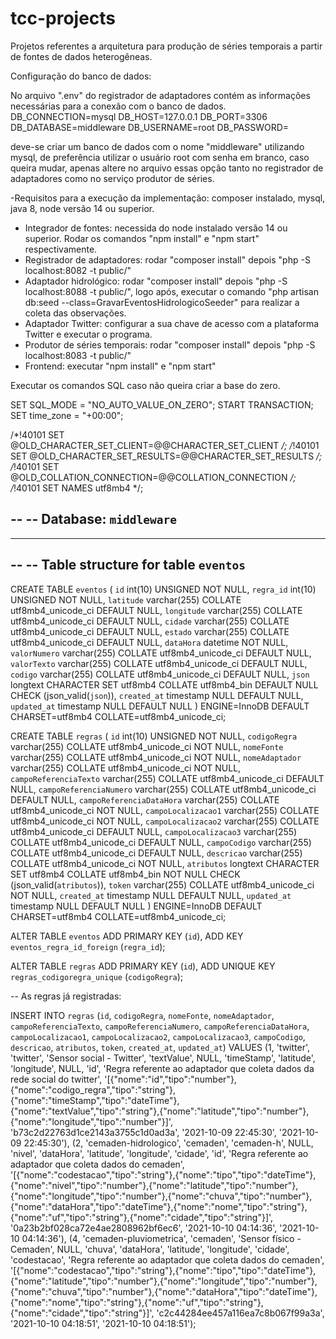 # tcc-projects

Projetos referentes a arquitetura para produção de séries temporais a partir de fontes de dados heterogêneas.

Configuração do banco de dados:

  No arquivo ".env" do registrador de adaptadores contém as informações necessárias para a conexão com o banco de dados.
  DB_CONNECTION=mysql
  DB_HOST=127.0.0.1
  DB_PORT=3306
  DB_DATABASE=middleware
  DB_USERNAME=root
  DB_PASSWORD=

deve-se criar um banco de dados com o nome "middleware" utilizando mysql, de preferência utilizar o usuário root com senha em branco, caso queira mudar,
apenas altere no arquivo essas opção tanto no registrador de adaptadores como no serviço produtor de séries.

-Requisitos para a execução da implementação: composer instalado, mysql, java 8, node versão 14 ou superior.


 - Integrador de fontes: necessida do node instalado versão 14 ou superior. Rodar os comandos "npm install" e "npm start" respectivamente.
 - Registrador de adaptadores: rodar "composer install" depois "php -S localhost:8082 -t public/"
 - Adaptador hidrológico: rodar "composer install" depois "php -S localhost:8088 -t public/", logo após, executar o comando "php artisan db:seed --class=GravarEventosHidrologicoSeeder" para realizar a coleta das observações.
 - Adaptador Twitter: configurar a sua chave de acesso com a plataforma Twitter e executar o programa.
 - Produtor de séries temporais: rodar "composer install" depois "php -S localhost:8083 -t public/"
 - Frontend: executar "npm install" e "npm start"
 

Executar os comandos SQL caso não queira criar a base do zero.

SET SQL_MODE = "NO_AUTO_VALUE_ON_ZERO";
START TRANSACTION;
SET time_zone = "+00:00";


/*!40101 SET @OLD_CHARACTER_SET_CLIENT=@@CHARACTER_SET_CLIENT */;
/*!40101 SET @OLD_CHARACTER_SET_RESULTS=@@CHARACTER_SET_RESULTS */;
/*!40101 SET @OLD_COLLATION_CONNECTION=@@COLLATION_CONNECTION */;
/*!40101 SET NAMES utf8mb4 */;

--
-- Database: `middleware`
--

-- --------------------------------------------------------

--
-- Table structure for table `eventos`
--

CREATE TABLE `eventos` (
  `id` int(10) UNSIGNED NOT NULL,
  `regra_id` int(10) UNSIGNED NOT NULL,
  `latitude` varchar(255) COLLATE utf8mb4_unicode_ci DEFAULT NULL,
  `longitude` varchar(255) COLLATE utf8mb4_unicode_ci DEFAULT NULL,
  `cidade` varchar(255) COLLATE utf8mb4_unicode_ci DEFAULT NULL,
  `estado` varchar(255) COLLATE utf8mb4_unicode_ci DEFAULT NULL,
  `dataHora` datetime NOT NULL,
  `valorNumero` varchar(255) COLLATE utf8mb4_unicode_ci DEFAULT NULL,
  `valorTexto` varchar(255) COLLATE utf8mb4_unicode_ci DEFAULT NULL,
  `codigo` varchar(255) COLLATE utf8mb4_unicode_ci DEFAULT NULL,
  `json` longtext CHARACTER SET utf8mb4 COLLATE utf8mb4_bin DEFAULT NULL CHECK (json_valid(`json`)),
  `created_at` timestamp NULL DEFAULT NULL,
  `updated_at` timestamp NULL DEFAULT NULL
) ENGINE=InnoDB DEFAULT CHARSET=utf8mb4 COLLATE=utf8mb4_unicode_ci;

CREATE TABLE `regras` (
  `id` int(10) UNSIGNED NOT NULL,
  `codigoRegra` varchar(255) COLLATE utf8mb4_unicode_ci NOT NULL,
  `nomeFonte` varchar(255) COLLATE utf8mb4_unicode_ci NOT NULL,
  `nomeAdaptador` varchar(255) COLLATE utf8mb4_unicode_ci NOT NULL,
  `campoReferenciaTexto` varchar(255) COLLATE utf8mb4_unicode_ci DEFAULT NULL,
  `campoReferenciaNumero` varchar(255) COLLATE utf8mb4_unicode_ci DEFAULT NULL,
  `campoReferenciaDataHora` varchar(255) COLLATE utf8mb4_unicode_ci NOT NULL,
  `campoLocalizacao1` varchar(255) COLLATE utf8mb4_unicode_ci NOT NULL,
  `campoLocalizacao2` varchar(255) COLLATE utf8mb4_unicode_ci DEFAULT NULL,
  `campoLocalizacao3` varchar(255) COLLATE utf8mb4_unicode_ci DEFAULT NULL,
  `campoCodigo` varchar(255) COLLATE utf8mb4_unicode_ci DEFAULT NULL,
  `descricao` varchar(255) COLLATE utf8mb4_unicode_ci NOT NULL,
  `atributos` longtext CHARACTER SET utf8mb4 COLLATE utf8mb4_bin NOT NULL CHECK (json_valid(`atributos`)),
  `token` varchar(255) COLLATE utf8mb4_unicode_ci NOT NULL,
  `created_at` timestamp NULL DEFAULT NULL,
  `updated_at` timestamp NULL DEFAULT NULL
) ENGINE=InnoDB DEFAULT CHARSET=utf8mb4 COLLATE=utf8mb4_unicode_ci;

ALTER TABLE `eventos`
  ADD PRIMARY KEY (`id`),
  ADD KEY `eventos_regra_id_foreign` (`regra_id`);
  
  ALTER TABLE `regras`
  ADD PRIMARY KEY (`id`),
  ADD UNIQUE KEY `regras_codigoregra_unique` (`codigoRegra`);

-- As regras já registradas:

INSERT INTO `regras` (`id`, `codigoRegra`, `nomeFonte`, `nomeAdaptador`, `campoReferenciaTexto`, `campoReferenciaNumero`, `campoReferenciaDataHora`, `campoLocalizacao1`, `campoLocalizacao2`, `campoLocalizacao3`, `campoCodigo`, `descricao`, `atributos`, `token`, `created_at`, `updated_at`) VALUES
(1, 'twitter', 'twitter', 'Sensor social - Twitter', 'textValue', NULL, 'timeStamp', 'latitude', 'longitude', NULL, 'id', 'Regra referente ao adaptador que coleta dados da rede social do twitter', '[{\"nome\":\"id\",\"tipo\":\"number\"},{\"nome\":\"codigo_regra\",\"tipo\":\"string\"},{\"nome\":\"timeStamp\",\"tipo\":\"dateTime\"},{\"nome\":\"textValue\",\"tipo\":\"string\"},{\"nome\":\"latitude\",\"tipo\":\"number\"},{\"nome\":\"longitude\",\"tipo\":\"number\"}]', 'b73c2d22763d1ce2143a3755c1d0ad3a', '2021-10-09 22:45:30', '2021-10-09 22:45:30'),
(2, 'cemaden-hidrologico', 'cemaden', 'cemaden-h', NULL, 'nivel', 'dataHora', 'latitude', 'longitude', 'cidade', 'id', 'Regra referente ao adaptador que coleta dados do cemaden', '[{\"nome\":\"codestacao\",\"tipo\":\"string\"},{\"nome\":\"tipo\",\"tipo\":\"dateTime\"},{\"nome\":\"nivel\",\"tipo\":\"number\"},{\"nome\":\"latitude\",\"tipo\":\"number\"},{\"nome\":\"longitude\",\"tipo\":\"number\"},{\"nome\":\"chuva\",\"tipo\":\"number\"},{\"nome\":\"dataHora\",\"tipo\":\"dateTime\"},{\"nome\":\"nome\",\"tipo\":\"string\"},{\"nome\":\"uf\",\"tipo\":\"string\"},{\"nome\":\"cidade\",\"tipo\":\"string\"}]', '0a23b2bf028ca72e4ae2808962bf6ec6', '2021-10-10 04:14:36', '2021-10-10 04:14:36'),
(4, 'cemaden-pluviometrica', 'cemaden', 'Sensor físico - Cemaden', NULL, 'chuva', 'dataHora', 'latitude', 'longitude', 'cidade', 'codestacao', 'Regra referente ao adaptador que coleta dados do cemaden', '[{\"nome\":\"codestacao\",\"tipo\":\"string\"},{\"nome\":\"tipo\",\"tipo\":\"dateTime\"},{\"nome\":\"latitude\",\"tipo\":\"number\"},{\"nome\":\"longitude\",\"tipo\":\"number\"},{\"nome\":\"chuva\",\"tipo\":\"number\"},{\"nome\":\"dataHora\",\"tipo\":\"dateTime\"},{\"nome\":\"nome\",\"tipo\":\"string\"},{\"nome\":\"uf\",\"tipo\":\"string\"},{\"nome\":\"cidade\",\"tipo\":\"string\"}]', 'c2c44284ee457a116ea7c8b067f99a3a', '2021-10-10 04:18:51', '2021-10-10 04:18:51');


